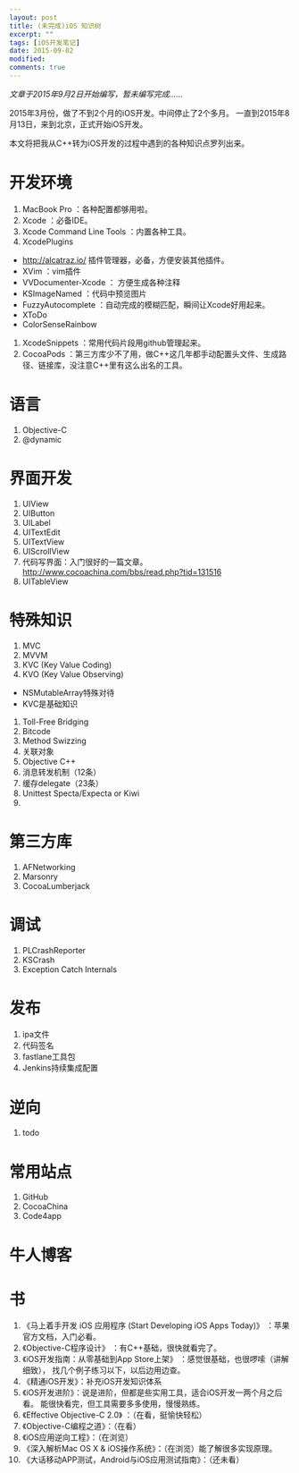 ```yaml
---
layout: post
title: (未完成)iOS 知识树
excerpt: ""
tags: [iOS开发笔记]
date: 2015-09-02
modified: 
comments: true
---
```


*文章于2015年9月2日开始编写，暂未编写完成……*

2015年3月份，做了不到2个月的iOS开发。中间停止了2个多月。
一直到2015年8月13日，来到北京，正式开始iOS开发。

本文将把我从C++转为iOS开发的过程中遇到的各种知识点罗列出来。

# 开发环境

1. MacBook Pro ：各种配置都够用啦。
1. Xcode ：必备IDE。
1. Xcode Command Line Tools ：内置各种工具。
1. XcodePlugins
  - http://alcatraz.io/ 插件管理器，必备，方便安装其他插件。
  - XVim ：vim插件
  - VVDocumenter-Xcode ： 方便生成各种注释
  - KSImageNamed ：代码中预览图片
  - FuzzyAutocomplete ：自动完成的模糊匹配，瞬间让Xcode好用起来。
  - XToDo
  - ColorSenseRainbow
1. XcodeSnippets ：常用代码片段用github管理起来。
1. CocoaPods ：第三方库少不了用，做C++这几年都手动配置头文件、生成路径、链接库，没注意C++里有这么出名的工具。

# 语言

1. Objective-C
2. @dynamic

# 界面开发

1. UIView
1. UIButton
1. UILabel
1. UITextEdit
1. UITextView
1. UIScrollView
1.  代码写界面：入门很好的一篇文章。http://www.cocoachina.com/bbs/read.php?tid=131516
1. UITableView

# 特殊知识
1. MVC
1. MVVM
1. KVC (Key Value Coding)
1. KVO (Key Value Observing)
  - NSMutableArray特殊对待
  - KVC是基础知识
1. Toll-Free Bridging
1. Bitcode
1. Method Swizzing
1. 关联对象
2. Objective C++
3. 消息转发机制（12条）
4. 缓存delegate（23条）
5. Unittest Specta/Expecta or Kiwi
6. 

# 第三方库

1. AFNetworking
1. Marsonry
1. CocoaLumberjack

# 调试

1. PLCrashReporter
1. KSCrash
1. Exception Catch Internals

# 发布

1. ipa文件
1. 代码签名
1. fastlane工具包
1. Jenkins持续集成配置

# 逆向
1. todo

# 常用站点
1. GitHub
1. CocoaChina
1. Code4app

# 牛人博客

# 书
1. 《马上着手开发 iOS 应用程序 (Start Developing iOS Apps Today)》 ：苹果官方文档，入门必看。
1. 《Objective-C程序设计》 ：有C++基础，很快就看完了。
1. 《iOS开发指南：从零基础到App Store上架》 ：感觉很基础，也很啰嗦（讲解细致），
找几个例子练习以下，以后边用边查。
1. 《精通iOS开发》：补充iOS开发知识体系
1. 《iOS开发进阶》：说是进阶，但都是些实用工具，适合iOS开发一两个月之后看。
能很快看完，但工具需要多多使用，慢慢熟练。
1. 《Effective Objective-C 2.0》 ：（在看，挺愉快轻松）
1. 《Objective-C编程之道》：（在看）
1. 《iOS应用逆向工程》：（在浏览）
1. 《深入解析Mac OS X & iOS操作系统》：（在浏览）能了解很多实现原理。
1. 《大话移动APP测试，Android与iOS应用测试指南》：（还未看）
